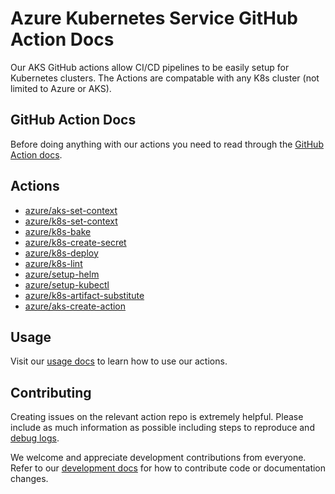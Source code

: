 # Azure Kubernetes Service GitHub Action Docs

Our AKS GitHub actions allow CI/CD pipelines to be easily setup for Kubernetes clusters. The Actions are compatable with any K8s cluster (not limited to Azure or AKS).

## GitHub Action Docs

Before doing anything with our actions you need to read through the [GitHub Action docs](https://docs.github.com/en/actions).

## Actions

- [azure/aks-set-context](https://github.com/Azure/aks-set-context)
- [azure/k8s-set-context](https://github.com/Azure/k8s-set-context)
- [azure/k8s-bake](https://github.com/Azure/k8s-bake)
- [azure/k8s-create-secret](https://github.com/Azure/k8s-create-secret)
- [azure/k8s-deploy](https://github.com/Azure/k8s-deploy)
- [azure/k8s-lint](https://github.com/Azure/k8s-lint)
- [azure/setup-helm](https://github.com/Azure/setup-helm)
- [azure/setup-kubectl](https://github.com/Azure/setup-kubectl)
- [azure/k8s-artifact-substitute](https://github.com/Azure/k8s-artifact-substitute)
- [azure/aks-create-action](https://github.com/Azure/aks-create-action)

## Usage

Visit our [usage docs](./docs/USAGE.md) to learn how to use our actions.

## Contributing

Creating issues on the relevant action repo is extremely helpful. Please include as much information as possible including steps to reproduce and [debug logs](https://docs.github.com/en/actions/monitoring-and-troubleshooting-workflows/enabling-debug-logging).

We welcome and appreciate development contributions from everyone. Refer to our [development docs](./docs/DEVELOPMENT.md) for how to contribute code or documentation changes.
